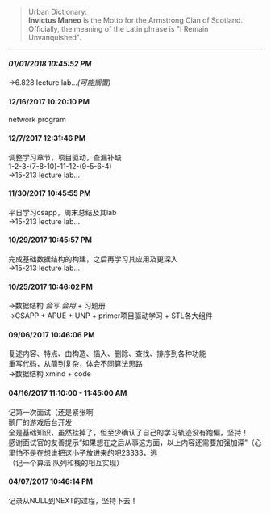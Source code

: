 >Urban Dictionary:  
>**Invictus Maneo** is the Motto for the Armstrong Clan of Scotland.  
>Officially, the meaning of the Latin phrase is "I Remain Unvanquished".  

---

#### *01/01/2018 10:45:52 PM* ####
->6.828 lecture lab...*(可能搁置)*  

#### 12/16/2017 10:20:10 PM ####
network program  

#### 12/7/2017 12:31:46 PM ####
调整学习章节，项目驱动，查漏补缺  
1-2-3-(7-8-10)-11-12-(9-5-6-4)  
->15-213 lecture lab...  

#### 11/30/2017 10:45:55 PM ####
平日学习csapp，周末总结及其lab  
->15-213 lecture lab...  

#### 10/29/2017 10:45:57 PM ####
完成基础数据结构的构建，之后再学习其应用及更深入  
->15-213 lecture lab...  

#### 10/25/2017 10:46:02 PM ####
->数据结构 *会写* *会用* + 习题册  
->CSAPP + APUE + UNP + primer项目驱动学习 + STL各大组件  

#### 09/06/2017 10:46:06 PM ####  
复述内容、特点、由构造、插入、删除、查找、排序到各种功能  
重写代码，从简到复杂，体会不同算法思路  
->数据结构 xmind + code  

#### 04/16/2017 11:10:00 - 11:45:00 AM ####
记第一次面试（还是紧张啊  
鹅厂的游戏后台开发  
全是基础知识，虽然挂掉了，但至少确认了自己的学习轨迹没有跑偏，坚持！  
感谢面试官的友善提示“如果想在之后从事这方面，以上内容还需要加强加深”（心里怕不是在想谁把这小子放进来的吧23333，逃  
（记一个算法 队列和栈的相互实现）  

#### 04/07/2017 10:46:14 PM ####
记录从NULL到NEXT的过程，坚持下去！  